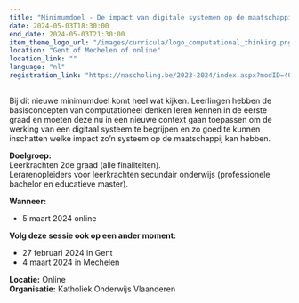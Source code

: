 ```yaml
---
title: "Minimumdoel - De impact van digitale systemen op de maatschappij"
date: 2024-05-03T18:30:00
end_date: 2024-05-03T21:30:00
item_theme_logo_url: "/images/curricula/logo_computational_thinking.png"
location: "Gent of Mechelen of online"
location_link: ""
language: "nl"
registration_link: "https://nascholing.be/2023-2024/index.aspx?modID=4056689"
---
```

Bij dit nieuwe minimumdoel komt heel wat kijken. Leerlingen hebben de basisconcepten van computationeel denken leren kennen in de eerste graad en moeten deze nu in een nieuwe context 
gaan toepassen om de werking van een digitaal systeem te begrijpen en zo goed te kunnen inschatten welke impact zo’n systeem op de maatschappij kan hebben.

**Doelgroep:**<br>
Leerkrachten 2de graad (alle finaliteiten).<br>
Lerarenopleiders voor leerkrachten secundair onderwijs (professionele bachelor en educatieve master).

**Wanneer:** <br>
- 5 maart 2024 online

**Volg deze sessie ook op een ander moment:**
- 27 februari 2024 in Gent
- 4 maart 2024 in Mechelen

**Locatie:** Online <br>
**Organisatie:** Katholiek Onderwijs Vlaanderen

